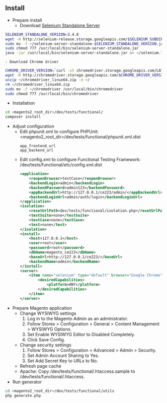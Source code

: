 ## Install
- Prepare install
    - Download [Selenium Standalone Server](https://www.seleniumhq.org/download/)
```bash
SELENIUM_STANDALONE_VERSION=3.4.0
wget -N http://selenium-release.storage.googleapis.com/$SELENIUM_SUBDIR/selenium-server-standalone-$SELENIUM_STANDALONE_VERSION.jar -P ~/
sudo mv -f ~/selenium-server-standalone-$SELENIUM_STANDALONE_VERSION.jar /usr/local/bin/selenium-server-standalone.jar
sudo chmod 777 /usr/local/bin/selenium-server-standalone.jar
java -jar /usr/local/bin/selenium-server-standalone.jar &> ~/selenium.log &
```
    - Download Chrome driver
```bash
CHROME_DRIVER_VERSION=`curl -sS chromedriver.storage.googleapis.com/LATEST_RELEASE`
wget -N http://chromedriver.storage.googleapis.com/$CHROME_DRIVER_VERSION/chromedriver_linux64.zip -P ~/
unzip ~/chromedriver_linux64.zip -d ~/
rm ~/chromedriver_linux64.zip
sudo mv -f ~/chromedriver /usr/local/bin/chromedriver
sudo chmod 777 /usr/local/bin/chromedriver
```
- Installation
```bash
cd <magento2_root_dir>/dev/tests/functional/
composer install
```
- Adjust configuration
    - Edit phpunit.xml to configure PHPUnit: <magento2_root_dir>/dev/tests/functional/phpunit.xml.dist
        ```text
        app_frontend_url
        app_backend_url
        ```
    - Edit config.xml to configure Functional Testing Framework: <magento2>/dev/tests/functional/etc/config.xml.dist
        ```xml
        <application>
            <reopenBrowser>testCase</reopenBrowser>
            <backendLogin>admin</backendLogin>
            <backendPassword>admin123</backendPassword>
            <appBackendUrl>http://127.0.0.1/ce223/admin/</appBackendUrl>
            <backendLoginUrl>admin/auth/login</backendLoginUrl>
        </application>
        <isolation>
            <resetUrlPath>dev/tests/functional/isolation.php</resetUrlPath>
            <testSuite>none</testSuite>
            <testCase>none</testCase>
            <test>none</test>
        </isolation>
        <install>
            <host>127.0.0.1</host>
            <user>root</user>
            <password>root</password>
            <dbName>magento_ce223</dbName>
            <baseUrl>http://127.0.0.1/ce223/</baseUrl>
            <backendName>admin</backendName>
        </install>
        <server>
            <item name="selenium" type="default" browser="Google Chrome" browserName="chrome" host="localhost" port="4444" seleniumServerRequestsTimeout="15" sessionStrategy="shared">
                <desiredCapabilities>
                    <platform>ANY</platform>
                </desiredCapabilities>
            </item>
        </server>
        ```
- Prepare Magento application
    - Change WYSIWYG settings
        1. Log in to the Magento Admin as an administrator.
        2. Follow Stores > Configuration > General > Content Management > WYSIWYG Options.
        3. Set Enable WYSIWYG Editor to Disabled Completely.
        4. Click Save Config.
    - Change security settings
        1. Follow Stores > Configuration > Advanced > Admin > Security.
        2. Set Admin Account Sharing to Yes.
        3. Set Add Secret Key to URLs to No.
    - Refresh page cache
    - Apache: Copy /dev/tests/functional/.htaccess.sample to /dev/tests/functional/.htaccess.
- Run generator
```bash
cd <magento2_root_dir>/dev/tests/functional/utils
php generate.php
```